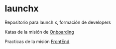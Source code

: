 # launchx
Repositorio para launch x, formación de developers


Katas de la misión de [Onboarding](https://github.com/joslo2345/launchx/tree/main/onboarding)

Practicas de la misión [FrontEnd](https://github.com/joslo2345/launchx/tree/main/frontend)
